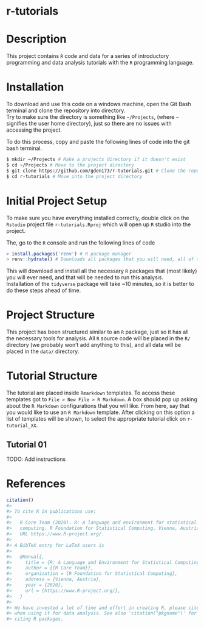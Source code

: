 r-tutorials
================

<!-- README.md is generated from README.Rmd. Please edit that file -->

# Description

This project contains `R` code and data for a series of introductory
programming and data analysis tutorials with the `R` programming
language.

# Installation

To download and use this code on a windows machine, open the Git Bash
terminal and clone the repository into directory.  
Try to make sure the directory is something like `~/Projects`, (where
`~` signifies the user home directory), just so there are no issues with
accessing the project.

To do this process, copy and paste the following lines of code into the
git bash terminal.

``` bash
$ mkdir ~/Projects # Make a projects directory if it doesn't exist
$ cd ~/Projects # Move to the project directory
$ git clone https://github.com/gden173/r-tutorials.git # Clone the repository into this directory
$ cd r-tutorials # Move into the project directory
```

# Initial Project Setup

To make sure you have everything installed correctly, double click on
the `Rstudio` project file `r-tutorials.Rproj` which will open up `R`
studio into the project.

The, go to the `R` console and run the following lines of code

``` r
> install.packages('renv') # R package manager
> renv::hydrate() # Downloads all packages that you will need, all of the same version that I will be using. 
```

This will download and install all the necessary `R` packages that (most
likely) you will ever need, and that will be needed to run this
analysis.  
Installation of the `tidyverse` package will take \~10 minutes, so it is
better to do these steps ahead of time.

# Project Structure

This project has been structured similar to an `R` package, just so it
has all the necessary tools for analysis. All `R` source code will be
placed in the `R/` directory (we probably won’t add anything to this),
and all data will be placed in the `data/` directory.

# Tutorial Structure

The tutorial are placed inside `Rmarkdown` templates. To access these
templates got to `File > New File > R Markdown`. A box should pop up
asking about the `R Markdown` configurations that you will like. From
here, say that you would like to use an `R Markdown` template. After
clicking on this option a list of templates will be shown, to select the
appropriate tutorial click on `r-tutorial_XX`.

## Tutorial 01

TODO: Add instructions

# References

``` r
citation()
#> 
#> To cite R in publications use:
#> 
#>   R Core Team (2020). R: A language and environment for statistical
#>   computing. R Foundation for Statistical Computing, Vienna, Austria.
#>   URL https://www.R-project.org/.
#> 
#> A BibTeX entry for LaTeX users is
#> 
#>   @Manual{,
#>     title = {R: A Language and Environment for Statistical Computing},
#>     author = {{R Core Team}},
#>     organization = {R Foundation for Statistical Computing},
#>     address = {Vienna, Austria},
#>     year = {2020},
#>     url = {https://www.R-project.org/},
#>   }
#> 
#> We have invested a lot of time and effort in creating R, please cite it
#> when using it for data analysis. See also 'citation("pkgname")' for
#> citing R packages.
```
